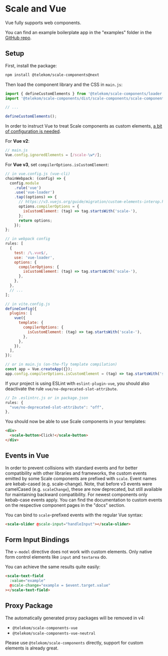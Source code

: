 # Scale and Vue

Vue fully supports web components.

You can find an example boilerplate app in the "examples" folder in the [GitHub repo](https://github.com/telekom/scale/tree/main/examples).

## Setup

First, install the package:

```bash
npm install @telekom/scale-components@next
```

Then load the component library and the CSS in `main.js`:

```js
import { defineCustomElements } from '@telekom/scale-components/loader';
import '@telekom/scale-components/dist/scale-components/scale-components.css';

// ...

defineCustomElements();
```

In order to instruct Vue to treat Scale components as custom elements, [a bit of configuration is needed](https://v3.vuejs.org/guide/migration/custom-elements-interop.html#autonomous-custom-elements).

For **Vue v2**:

```js
// main.js
Vue.config.ignoredElements = [/scale-\w*/];
```

For **Vue v3**, set `compilerOptions.isCustomElement`:

```js
// in vue.config.js (vue-cli)
chainWebpack: (config) => {
  config.module
    .rule('vue')
    .use('vue-loader')
    .tap((options) => {
      // https://v3.vuejs.org/guide/migration/custom-elements-interop.html#autonomous-custom-elements
      options.compilerOptions = {
        isCustomElement: (tag) => tag.startsWith('scale-'),
      };
      return options;
    });
};

// in webpack config
rules: [
  {
    test: /\.vue$/,
    use: 'vue-loader',
    options: {
      compilerOptions: {
        isCustomElement: (tag) => tag.startsWith('scale-'),
      },
    },
  },
  // ...
];

// in vite.config.js
defineConfig({
  plugins: [
    vue({
      template: {
        compilerOptions: {
          isCustomElement: (tag) => tag.startsWith('scale-'),
        },
      },
    }),
  ],
});

// or in main.js (on-the-fly template compilation)
const app = Vue.createApp({});
app.config.compilerOptions.isCustomElement = (tag) => tag.startsWith('scale-');
```

If your project is using ESLint with `eslint-plugin-vue`, you should also deactivate the rule `vue/no-deprecated-slot-attribute`.

```js
// In .eslintrc.js or in package.json
rules: {
  "vue/no-deprecated-slot-attribute": "off",
},
```

You should now be able to use Scale components in your templates:

```html
<div>
  <scale-button>Click!</scale-button>
</div>
```

## Events in Vue

In order to prevent collisions with standard events and for better compatibility with other libraries and frameworks, the custom events emitted by some Scale components are prefixed with `scale`. Event names are kebab-cased (e.g. scale-change). Note, that before v3 events were camelCased (e.g. `scaleChange`), these are now deprecated, but still available for maintaining backward compatibility. For newest components only kebab-case events apply. You can find the documentation to custom events on the respective component pages in the "docs" section.

You can bind to `scale`-prefixed events with the regular Vue syntax:

```html
<scale-slider @scale-input="handleInput"></scale-slider>
```

## Form Input Bindings

The `v-model` directive does not work with custom elements. Only native form control elements like `input` and `textarea` do.

You can achieve the same results quite easily:

```html
<scale-text-field
  :value="example"
  @scale-change="example = $event.target.value"
></scale-text-field>
```

## Proxy Package

The automatically generated proxy packages will be removed in v4:

- `@telekom/scale-components-vue`
- `@telekom/scale-components-vue-neutral`

Please use `@telekom/scale-components` directly, support for custom elements is already great.
